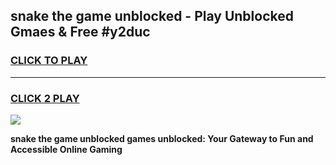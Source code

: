 
## snake the game unblocked - Play Unblocked Gmaes & Free #y2duc
<h3>
<a href="https://news.freeplayer.one?title=snake_the_game_unblocked&ref=03M">CLICK TO PLAY</a></h3>
<hr>

<h3>
<a href="https://news.freeplayer.one?title=snake_the_game_unblocked&ref=03M">CLICK 2 PLAY</a>
  
</h3>

<a href="https://news.freeplayer.one?title=snake_the_game_unblocked&ref=03M"><img src="https://clearcache.store/games.png"></a>


**snake the game unblocked games unblocked: Your Gateway to Fun and Accessible Online Gaming**
